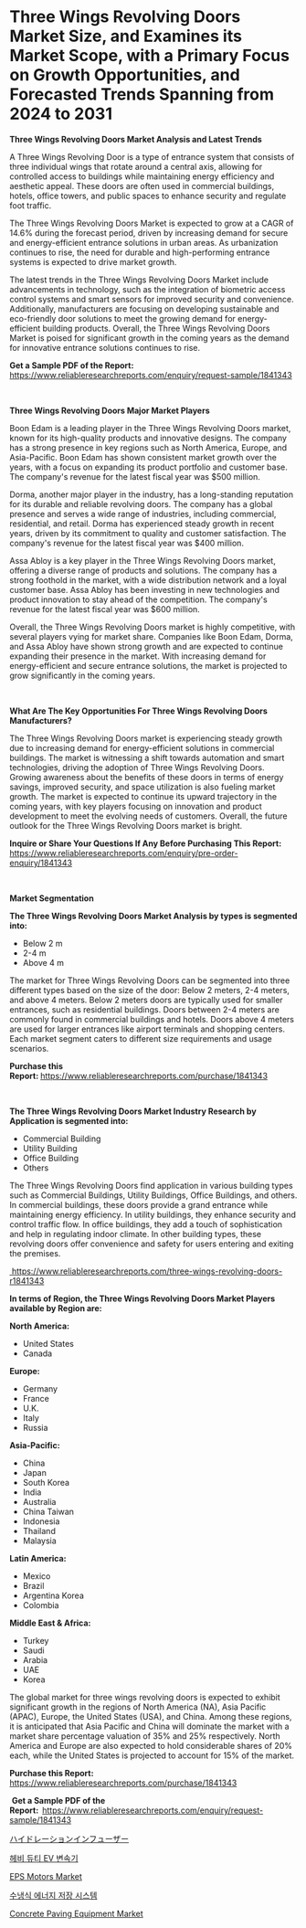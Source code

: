 <p><h1>Three Wings Revolving Doors Market Size, and Examines its Market Scope, with a Primary Focus on Growth Opportunities, and Forecasted Trends Spanning from 2024 to 2031</h1></p><p><strong>Three Wings Revolving Doors Market Analysis and Latest Trends</strong></p>
<p><p>A Three Wings Revolving Door is a type of entrance system that consists of three individual wings that rotate around a central axis, allowing for controlled access to buildings while maintaining energy efficiency and aesthetic appeal. These doors are often used in commercial buildings, hotels, office towers, and public spaces to enhance security and regulate foot traffic.</p><p>The Three Wings Revolving Doors Market is expected to grow at a CAGR of 14.6% during the forecast period, driven by increasing demand for secure and energy-efficient entrance solutions in urban areas. As urbanization continues to rise, the need for durable and high-performing entrance systems is expected to drive market growth.</p><p>The latest trends in the Three Wings Revolving Doors Market include advancements in technology, such as the integration of biometric access control systems and smart sensors for improved security and convenience. Additionally, manufacturers are focusing on developing sustainable and eco-friendly door solutions to meet the growing demand for energy-efficient building products. Overall, the Three Wings Revolving Doors Market is poised for significant growth in the coming years as the demand for innovative entrance solutions continues to rise.</p></p>
<p><strong>Get a Sample PDF of the Report:&nbsp;</strong> <a href="https://www.reliableresearchreports.com/enquiry/request-sample/1841343">https://www.reliableresearchreports.com/enquiry/request-sample/1841343</a></p>
<p>&nbsp;</p>
<p><strong>Three Wings Revolving Doors Major Market Players</strong></p>
<p><p>Boon Edam is a leading player in the Three Wings Revolving Doors market, known for its high-quality products and innovative designs. The company has a strong presence in key regions such as North America, Europe, and Asia-Pacific. Boon Edam has shown consistent market growth over the years, with a focus on expanding its product portfolio and customer base. The company's revenue for the latest fiscal year was $500 million.</p><p>Dorma, another major player in the industry, has a long-standing reputation for its durable and reliable revolving doors. The company has a global presence and serves a wide range of industries, including commercial, residential, and retail. Dorma has experienced steady growth in recent years, driven by its commitment to quality and customer satisfaction. The company's revenue for the latest fiscal year was $400 million.</p><p>Assa Abloy is a key player in the Three Wings Revolving Doors market, offering a diverse range of products and solutions. The company has a strong foothold in the market, with a wide distribution network and a loyal customer base. Assa Abloy has been investing in new technologies and product innovation to stay ahead of the competition. The company's revenue for the latest fiscal year was $600 million.</p><p>Overall, the Three Wings Revolving Doors market is highly competitive, with several players vying for market share. Companies like Boon Edam, Dorma, and Assa Abloy have shown strong growth and are expected to continue expanding their presence in the market. With increasing demand for energy-efficient and secure entrance solutions, the market is projected to grow significantly in the coming years.</p></p>
<p>&nbsp;</p>
<p><strong>What Are The Key Opportunities For Three Wings Revolving Doors Manufacturers?</strong></p>
<p><p>The Three Wings Revolving Doors market is experiencing steady growth due to increasing demand for energy-efficient solutions in commercial buildings. The market is witnessing a shift towards automation and smart technologies, driving the adoption of Three Wings Revolving Doors. Growing awareness about the benefits of these doors in terms of energy savings, improved security, and space utilization is also fueling market growth. The market is expected to continue its upward trajectory in the coming years, with key players focusing on innovation and product development to meet the evolving needs of customers. Overall, the future outlook for the Three Wings Revolving Doors market is bright.</p></p>
<p><strong>Inquire or Share Your Questions If Any Before Purchasing This Report:</strong> <a href="https://www.reliableresearchreports.com/enquiry/pre-order-enquiry/1841343">https://www.reliableresearchreports.com/enquiry/pre-order-enquiry/1841343</a></p>
<p>&nbsp;</p>
<p><strong>Market Segmentation</strong></p>
<p><strong>The Three Wings Revolving Doors Market Analysis by types is segmented into:</strong></p>
<p><ul><li>Below 2 m</li><li>2-4 m</li><li>Above 4 m</li></ul></p>
<p><p>The market for Three Wings Revolving Doors can be segmented into three different types based on the size of the door: Below 2 meters, 2-4 meters, and above 4 meters. Below 2 meters doors are typically used for smaller entrances, such as residential buildings. Doors between 2-4 meters are commonly found in commercial buildings and hotels. Doors above 4 meters are used for larger entrances like airport terminals and shopping centers. Each market segment caters to different size requirements and usage scenarios.</p></p>
<p><strong>Purchase this Report:&nbsp;</strong><a href="https://www.reliableresearchreports.com/purchase/1841343">https://www.reliableresearchreports.com/purchase/1841343</a></p>
<p>&nbsp;</p>
<p><strong>The Three Wings Revolving Doors Market Industry Research by Application is segmented into:</strong></p>
<p><ul><li>Commercial Building</li><li>Utility Building</li><li>Office Building</li><li>Others</li></ul></p>
<p><p>The Three Wings Revolving Doors find application in various building types such as Commercial Buildings, Utility Buildings, Office Buildings, and others. In commercial buildings, these doors provide a grand entrance while maintaining energy efficiency. In utility buildings, they enhance security and control traffic flow. In office buildings, they add a touch of sophistication and help in regulating indoor climate. In other building types, these revolving doors offer convenience and safety for users entering and exiting the premises.</p></p>
<p><a href="https://www.reliableresearchreports.com/three-wings-revolving-doors-r1841343">&nbsp;https://www.reliableresearchreports.com/three-wings-revolving-doors-r1841343</a></p>
<p><strong>In terms of Region, the Three Wings Revolving Doors Market Players available by Region are:</strong></p>
<p>
    <p> <strong> North America: </strong>
        <ul>
            <li>United States</li>
            <li>Canada</li>
        </ul>
        </p> 
    <p> <strong> Europe: </strong>
        <ul>
            <li>Germany</li>
            <li>France</li>
            <li>U.K.</li>
            <li>Italy</li>
            <li>Russia</li>
        </ul>
        </p> 
    <p> <strong> Asia-Pacific: </strong>
        <ul>
            <li>China</li>
            <li>Japan</li>
            <li>South Korea</li>
            <li>India</li>
            <li>Australia</li>
            <li>China Taiwan</li>
            <li>Indonesia</li>
            <li>Thailand</li>
            <li>Malaysia</li>
        </ul>
        </p> 
    <p> <strong> Latin America: </strong>
        <ul>
            <li>Mexico</li>
            <li>Brazil</li>
            <li>Argentina Korea</li>
            <li>Colombia</li>
        </ul>
        </p> 
    <p> <strong> Middle East & Africa: </strong>
        <ul>
            <li>Turkey</li>
            <li>Saudi</li>
            <li>Arabia</li>
            <li>UAE</li>
            <li>Korea</li>
        </ul>
    </p>
    </p>
<p><p>The global market for three wings revolving doors is expected to exhibit significant growth in the regions of North America (NA), Asia Pacific (APAC), Europe, the United States (USA), and China. Among these regions, it is anticipated that Asia Pacific and China will dominate the market with a market share percentage valuation of 35% and 25% respectively. North America and Europe are also expected to hold considerable shares of 20% each, while the United States is projected to account for 15% of the market.</p></p>
<p><strong>Purchase this Report: </strong><a href="https://www.reliableresearchreports.com/purchase/1841343">https://www.reliableresearchreports.com/purchase/1841343</a></p>
<p>&nbsp;<strong>Get a Sample PDF of the Report:&nbsp;&nbsp;</strong><a href="https://www.reliableresearchreports.com/enquiry/request-sample/1841343">https://www.reliableresearchreports.com/enquiry/request-sample/1841343</a></p>
<p><strong></strong></p>
<p><p><a href="https://github.com/CarlieShields/Market-Research-Report-List-1/blob/main/1645065163929.md">ハイドレーションインフューザー</a></p><p><a href="https://github.com/kein8762/Market-Research-Report-List-2/blob/main/7871391176569.md">헤비 듀티 EV 변속기</a></p><p><a href="https://github.com/jahid123ahm/Market-Research-Report-List-1/blob/main/eps-motors-market.md">EPS Motors Market</a></p><p><a href="https://github.com/erwindropdead54/Market-Research-Report-List-1/blob/main/9246819176570.md">수냉식 에너지 저장 시스템</a></p><p><a href="https://github.com/riwar777/Market-Research-Report-List-1/blob/main/concrete-paving-equipment-market.md">Concrete Paving Equipment Market</a></p></p>